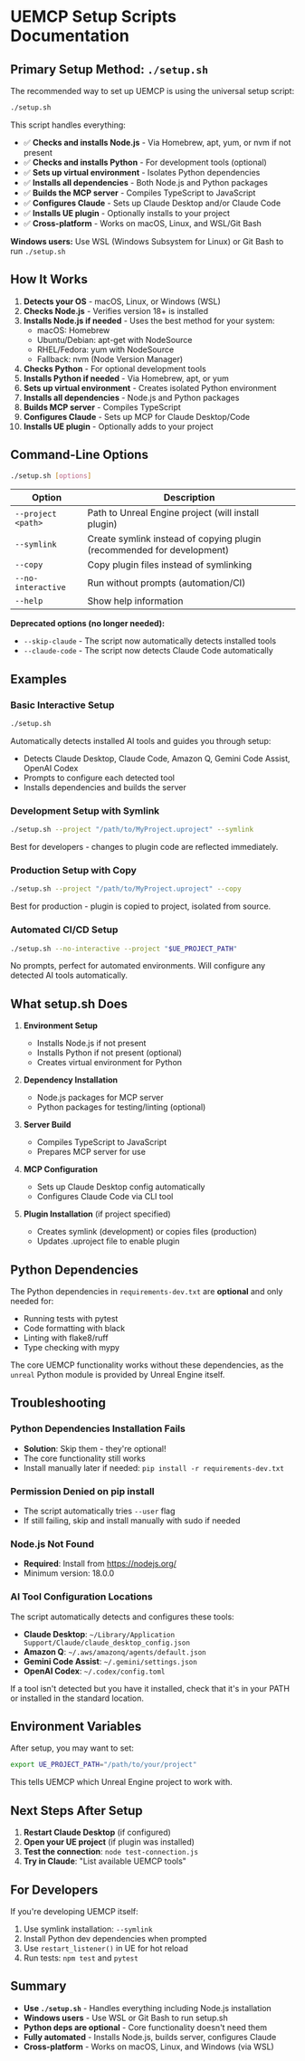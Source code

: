 # UEMCP Setup Scripts Documentation

## Primary Setup Method: `./setup.sh`

The recommended way to set up UEMCP is using the universal setup script:

```bash
./setup.sh
```

This script handles everything:
- ✅ **Checks and installs Node.js** - Via Homebrew, apt, yum, or nvm if not present
- ✅ **Checks and installs Python** - For development tools (optional)
- ✅ **Sets up virtual environment** - Isolates Python dependencies
- ✅ **Installs all dependencies** - Both Node.js and Python packages
- ✅ **Builds the MCP server** - Compiles TypeScript to JavaScript
- ✅ **Configures Claude** - Sets up Claude Desktop and/or Claude Code
- ✅ **Installs UE plugin** - Optionally installs to your project
- ✅ **Cross-platform** - Works on macOS, Linux, and WSL/Git Bash

**Windows users:** Use WSL (Windows Subsystem for Linux) or Git Bash to run `./setup.sh`

## How It Works

1. **Detects your OS** - macOS, Linux, or Windows (WSL)
2. **Checks Node.js** - Verifies version 18+ is installed
3. **Installs Node.js if needed** - Uses the best method for your system:
   - macOS: Homebrew
   - Ubuntu/Debian: apt-get with NodeSource
   - RHEL/Fedora: yum with NodeSource
   - Fallback: nvm (Node Version Manager)
4. **Checks Python** - For optional development tools
5. **Installs Python if needed** - Via Homebrew, apt, or yum
6. **Sets up virtual environment** - Creates isolated Python environment
7. **Installs all dependencies** - Node.js and Python packages
8. **Builds MCP server** - Compiles TypeScript
9. **Configures Claude** - Sets up MCP for Claude Desktop/Code
10. **Installs UE plugin** - Optionally adds to your project

## Command-Line Options

```bash
./setup.sh [options]
```

| Option | Description |
|--------|-------------|
| `--project <path>` | Path to Unreal Engine project (will install plugin) |
| `--symlink` | Create symlink instead of copying plugin (recommended for development) |
| `--copy` | Copy plugin files instead of symlinking |
| `--no-interactive` | Run without prompts (automation/CI) |
| `--help` | Show help information |

**Deprecated options (no longer needed):**
- `--skip-claude` - The script now automatically detects installed tools
- `--claude-code` - The script now detects Claude Code automatically

## Examples

### Basic Interactive Setup
```bash
./setup.sh
```
Automatically detects installed AI tools and guides you through setup:
- Detects Claude Desktop, Claude Code, Amazon Q, Gemini Code Assist, OpenAI Codex
- Prompts to configure each detected tool
- Installs dependencies and builds the server

### Development Setup with Symlink
```bash
./setup.sh --project "/path/to/MyProject.uproject" --symlink
```
Best for developers - changes to plugin code are reflected immediately.

### Production Setup with Copy
```bash
./setup.sh --project "/path/to/MyProject.uproject" --copy
```
Best for production - plugin is copied to project, isolated from source.

### Automated CI/CD Setup
```bash
./setup.sh --no-interactive --project "$UE_PROJECT_PATH"
```
No prompts, perfect for automated environments. Will configure any detected AI tools automatically.


## What setup.sh Does

1. **Environment Setup**
   - Installs Node.js if not present
   - Installs Python if not present (optional)
   - Creates virtual environment for Python

2. **Dependency Installation**
   - Node.js packages for MCP server
   - Python packages for testing/linting (optional)

3. **Server Build**
   - Compiles TypeScript to JavaScript
   - Prepares MCP server for use

4. **MCP Configuration**
   - Sets up Claude Desktop config automatically
   - Configures Claude Code via CLI tool

5. **Plugin Installation** (if project specified)
   - Creates symlink (development) or copies files (production)
   - Updates .uproject file to enable plugin

## Python Dependencies

The Python dependencies in `requirements-dev.txt` are **optional** and only needed for:
- Running tests with pytest
- Code formatting with black
- Linting with flake8/ruff
- Type checking with mypy

The core UEMCP functionality works without these dependencies, as the `unreal` Python module is provided by Unreal Engine itself.

## Troubleshooting

### Python Dependencies Installation Fails
- **Solution**: Skip them - they're optional!
- The core functionality still works
- Install manually later if needed: `pip install -r requirements-dev.txt`

### Permission Denied on pip install
- The script automatically tries `--user` flag
- If still failing, skip and install manually with sudo if needed

### Node.js Not Found
- **Required**: Install from https://nodejs.org/
- Minimum version: 18.0.0

### AI Tool Configuration Locations
The script automatically detects and configures these tools:
- **Claude Desktop**: `~/Library/Application Support/Claude/claude_desktop_config.json`
- **Amazon Q**: `~/.aws/amazonq/agents/default.json`
- **Gemini Code Assist**: `~/.gemini/settings.json`
- **OpenAI Codex**: `~/.codex/config.toml`

If a tool isn't detected but you have it installed, check that it's in your PATH or installed in the standard location.

## Environment Variables

After setup, you may want to set:

```bash
export UE_PROJECT_PATH="/path/to/your/project"
```

This tells UEMCP which Unreal Engine project to work with.

## Next Steps After Setup

1. **Restart Claude Desktop** (if configured)
2. **Open your UE project** (if plugin was installed)
3. **Test the connection**: `node test-connection.js`
4. **Try in Claude**: "List available UEMCP tools"

## For Developers

If you're developing UEMCP itself:

1. Use symlink installation: `--symlink`
2. Install Python dev dependencies when prompted
3. Use `restart_listener()` in UE for hot reload
4. Run tests: `npm test` and `pytest`

## Summary

- **Use `./setup.sh`** - Handles everything including Node.js installation
- **Windows users** - Use WSL or Git Bash to run setup.sh
- **Python deps are optional** - Core functionality doesn't need them
- **Fully automated** - Installs Node.js, builds server, configures Claude
- **Cross-platform** - Works on macOS, Linux, and Windows (via WSL)